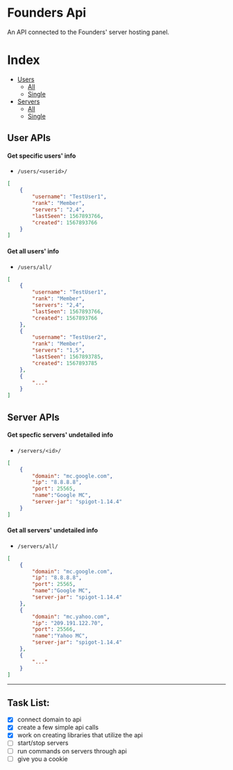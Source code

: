 # Founders Api
An API connected to the Founders' server hosting panel.

# Index
* [Users](#user-apis)
  * [All](#get-all-users-info)
  * [Single](#get-specific-users-info)
* [Servers](#server-apis)
  * [All](#get-all-servers-undetailed-info)
  * [Single](#get-specfic-servers-undetailed-info)

## User APIs
#### Get specific users' info
* `/users/<userid>/`
```json
[
    {
        "username": "TestUser1",
        "rank": "Member",
        "servers": "2,4",
        "lastSeen": 1567893766,
        "created": 1567893766
    }
]
```

#### Get all users' info
* `/users/all/`
```json
[
    {
        "username": "TestUser1",
        "rank": "Member",
        "servers": "2,4",
        "lastSeen": 1567893766,
        "created": 1567893766
    }, 
    {
        "username": "TestUser2",
        "rank": "Member",
        "servers": "1,5",
        "lastSeen": 1567893785,
        "created": 1567893785
    }, 
    {
        "..."
    }
]
```

## Server APIs
#### Get specfic servers' undetailed info
* `/servers/<id>/`
```json
[
    {
        "domain": "mc.google.com",
        "ip": "8.8.8.8",
        "port": 25565,
        "name":"Google MC",
        "server-jar": "spigot-1.14.4"
    }
]
```

#### Get all servers' undetailed info
* `/servers/all/`
```json
[
    {
        "domain": "mc.google.com",
        "ip": "8.8.8.8",
        "port": 25565,
        "name":"Google MC",
        "server-jar": "spigot-1.14.4"
    }, 
    {
        "domain": "mc.yahoo.com",
        "ip": "209.191.122.70",
        "port": 25566,
        "name":"Yahoo MC",
        "server-jar": "spigot-1.14.4"
    },
    {
        "..."
    }
]
```

---

## Task List:
- [x] connect domain to api
- [x] create a few simple api calls
- [x] work on creating libraries that utilize the api
- [ ] start/stop servers
- [ ] run commands on servers through api
- [ ] give you a cookie